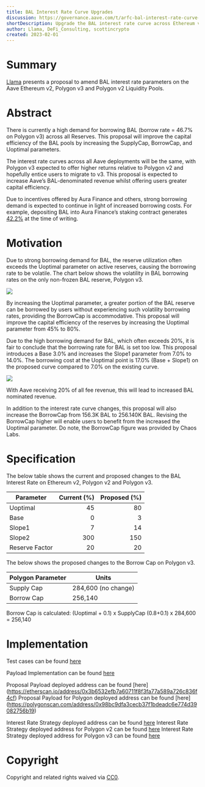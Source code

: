 ```yaml
---
title: BAL Interest Rate Curve Upgrades
discussion: https://governance.aave.com/t/arfc-bal-interest-rate-curve-upgrade/10484
shortDescription: Upgrade the BAL interest rate curve across Ethereum v2, Polygon v3, and Polygon v2 Liquidity Pools
author: Llama, DeFi_Consulting, scottincrypto
created: 2023-02-01
---
```


# Summary

[Llama](https://twitter.com/llama) presents a proposal to amend BAL interest rate parameters on the Aave Ethereum v2, Polygon v3 and Polygon v2 Liquidity Pools.

# Abstract

There is currently a high demand for borrowing BAL (borrow rate = 46.7% on Polygon v3) across all Reserves. This proposal will improve the capital efficiency of the BAL pools by increasing the SupplyCap, BorrowCap, and Uoptimal parameters. 

The interest rate curves across all Aave deployments will be the same, with Polygon v3 expected to offer higher returns relative to Polygon v2 and hopefully entice users to migrate to v3. This proposal is expected to increase Aave’s BAL-denominated revenue whilst offering users greater capital efficiency.

Due to incentives offered by Aura Finance and others, strong borrowing demand is expected to continue in light of increased borrowing costs. For example, depositing BAL into Aura Finance’s staking contract generates [42.2%](https://app.aura.finance/) at the time of writing.

# Motivation

Due to strong borrowing demand for BAL, the reserve utilization often exceeds the Uoptimal parameter on active reserves, causing the borrowing rate to be volatile. The chart below shows the volatility in BAL borrowing rates on the only non-frozen BAL reserve, Polygon v3.

![](https://i.imgur.com/uq7xpvB.png)

By increasing the Uoptimal parameter, a greater portion of the BAL reserve can be borrowed by users without experiencing such volatility borrowing rates, providing the BorrowCap is accommodative. This proposal will improve the capital efficiency of the reserves by increasing the Uoptimal parameter from 45% to 80%.

Due to the high borrowing demand for BAL, which often exceeds 20%, it is fair to conclude that the borrowing rate for BAL is set too low. This proposal introduces a Base 3.0% and increases the Slope1 parameter from 7.0% to 14.0%. The borrowing cost at the Uoptimal point is 17.0% (Base + Slope1) on the proposed curve compared to 7.0% on the existing curve.

![](https://i.imgur.com/faD4z5r.png)

With Aave receiving 20% of all fee revenue, this will lead to increased BAL nominated revenue. 

In addition to the interest rate curve changes, this proposal will also increase the BorrowCap from 156.3K BAL to 256.140K BAL. Revising the BorrowCap higher will enable users to benefit from the increased the Uoptimal parameter. Do note, the BorrowCap figure was provided by Chaos Labs. 

# Specification

The below table shows the current and proposed changes to the BAL Interest Rate on Ethereum v2, Polygon v2 and Polygon v3.

|Parameter|Current (%)|Proposed (%)|
| --- | ---: | ---: |
|Uoptimal|45|80|
|Base|0|3|
|Slope1|7|14|
|Slope2|300|150|
|Reserve Factor|20|20|

The below shows the proposed changes to the Borrow Cap on Polygon v3.

|Polygon Parameter| Units |
| --- | --- | 
| Supply Cap | 284,600 (no change)|
| Borrow Cap | 256,140 |

Borrow Cap is calculated: 
(Uoptimal + 0.1) x SupplyCap
(0.8+0.1) x 284,600 = 256,140

# Implementation

Test cases can be found [here](https://github.com/llama-community/aave-bal-interest-rate-updates/blob/main/src/test/ProposalPayloadE2E.t.sol)

Payload Implementation can be found [here](https://github.com/llama-community/aave-bal-interest-rate-updates/tree/main/src)

Proposal Payload deployed address can be found [here] (https://etherscan.io/address/0x3b6532efb7a60711f8f3fa77a589a726c836f4cf)
Proposal Payload for Polygon deployed address can be found [here] (https://polygonscan.com/address/0x98bc9dfa3cecb37f1bdeadc6e774d39082756b19)

Interest Rate Strategy deployed address can be found [here](https://etherscan.io/address/0x04c28D6fE897859153eA753f986cc249Bf064f71)
Interest Rate Strategy deployed address for Polygon v2 can be found [here](https://polygonscan.com/address/0x80cb7e9E015C5331bF34e06de62443d070FD6654)
Interest Rate Strategy deployed address for Polygon v3 can be found [here](https://polygonscan.com/address/0x4b8D3277d49E114C8F2D6E0B2eD310e29226fe16)

# Copyright

Copyright and related rights waived via [CC0](https://creativecommons.org/publicdomain/zero/1.0/).

